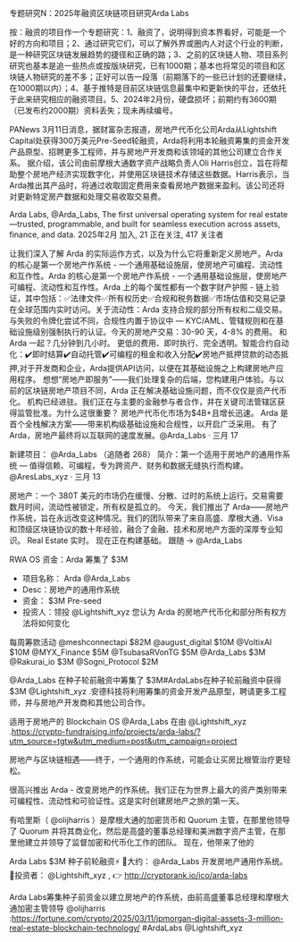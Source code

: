 专题研究N：2025年融资区块链项目研究Arda Labs


按：融资的项目作一个专题研究：1、融资了，说明得到资本界看好，可能是一个好的方向和项目；2、通过研究它们，可以了解外界或圈内人对这个行业的判断，是一种研究区块链发展趋势的捷径和正确的路；3、之前的区块链人物、项目系列研究也基本是追一些热点或按版块研究，已有1000期；基本也将常见的项目和区块链人物研究的差不多；正好可以告一段落（前期落下的一些已计划的还要继续，在1000期以内）；4、基于推特是目前区块链信息最集中和更新快的平台，还依托于此来研究相应的融资项目。5、2024年2月份，硬盘损坏；前期约有3600期（已发布约2000期）资料丢失；现未再续编号。

PANews 3月11日消息，据财富杂志报道，房地产代币化公司Arda从Lightshift Capital处获得300万美元Pre-Seed轮融资，Arda将利用本轮融资筹集的资金开发产品原型、招聘更多工程师，并与房地产开发商和该领域的其他公司建立合作关系。
据介绍，该公司由前摩根大通数字资产战略负责人Oli Harris创立，旨在将帮助整个房地产经济实现数字化，并使用区块链技术存储这些数据。Harris表示，当Arda推出其产品时，将通过收取固定费用来查看房地产数据来盈利。该公司还将对更新特定房产数据和处理交易收取交易费。

Arda Labs,
@Arda_Labs,
The first universal operating system for real estate—trusted, programmable, and built for seamless execution across assets, finance, and data.
2025年2月 加入,
21 正在关注,
417 关注者


让我们深入了解 Arda 的实际运作方式，以及为什么它将重新定义房地产。Arda 的核心是第一个房地产作系统 - 一个通用基础设施层，使房地产可编程、流动性和互作性。Arda 的核心是第一个房地产作系统 - 一个通用基础设施层，使房地产可编程、流动性和互作性。Arda 上的每个属性都有一个数字财产护照 - 链上验证，其中包括：✅法律文件✅所有权历史✅合规和税务数据✅市场估值和交易记录
在全球范围内实时访问。关于流动性：Arda 支持合规的部分所有权和二级交易。
与失败的令牌化尝试不同，合规性内置于协议中 — KYC/AML、管辖规则和在基础设施级别强制执行的认证。今天的房地产交易：30-90 天，4-8% 的费用。
和 Arda 一起？几分钟到几小时。
更低的费用、即时执行、完全透明。智能合约自动化：✔️即时结算✔️自动托管✔️可编程的租金和收入分配✔️房地产抵押贷款的动态抵押,对于开发商和企业，Arda提供API访问，以便在其基础设施之上构建房地产应用程序。
想想“房地产即服务”——我们处理复杂的后端，您构建用户体验。与以前的区块链房地产项目不同，Arda 正在解决基础设施问题，而不仅仅是资产代币化。
机构已经进驻。我们正在与主要的金融参与者合作，并在关键司法管辖区获得监管批准。为什么这很重要？
房地产代币化市场为$4B+且增长迅速。
Arda 是首个全栈解决方案——带来机构级基础设施和合规性，以开启广泛采用。
有了 Arda，房地产最终将以互联网的速度发展。@Arda_Labs
·
三月 17

新建项目：
@Arda_Labs
（追随者 268）
简介：第一个适用于房地产的通用作系统 — 值得信赖、可编程，专为跨资产、财务和数据无缝执行而构建。@AresLabs_xyz
·
三月 13

房地产：一个 380T 美元的市场仍在缓慢、分散、过时的系统上运行。交易需要数月时间，流动性被锁定，所有权是孤立的。
今天，我们推出了 Arda——房地产作系统，旨在永远改变这种情况。我们的团队带来了来自高盛、摩根大通、Visa 和顶级区块链协议的数十年经验，融合了金融、技术和房地产方面的深厚专业知识。 Real Estate 实时。
现在正在构建基础。
跟随 →
@Arda_Labs

RWA OS 资金：Arda 筹集了 $3M
- 项目名称： Arda
@Arda_Labs
- Desc：房地产的通用作系统
- 资金： $3M Pre-seed
- 投资人：领投
@Lightshift_xyz
您认为 Arda 的房地产代币化和部分所有权方法将如何变化

每周筹款活动
@meshconnectapi
$82M
@august_digital
$10M
@VoltixAI
$10M
@MYX_Finance
$5M
@TsubasaRVonTG
$5M
@Arda_Labs
$3M
@Rakurai_io
$3M
@Sogni_Protocol
$2M

 
@Arda_Labs
在种子轮前融资中筹集了 $3M#ArdaLabs在种子轮前融资中获得 $3M
@Lightshift_xyz
.安德科技将利用筹集的资金开发产品原型，聘请更多工程师，并与房地产开发商和其他公司合作。

适用于房地产的 Blockchain OS
@Arda_Labs
在由
@Lightshift_xyz
.https://crypto-fundraising.info/projects/arda-labs/?utm_source=tgtw&utm_medium=post&utm_campaign=project

房地产与区块链相遇——终于，一个通用的作系统，可能会让买房比根管治疗更轻松。

很高兴推出 Arda - 改变房地产的作系统。我们正在为世界上最大的资产类别带来可编程性、流动性和可验证性。这是实时创建房地产之旅的第一天。

有哈里斯（
@olijharris
）是摩根大通的加密货币和 Quorum 主管，在那里他领导了 Quorum 并将其商业化，然后是高盛的董事总经理和美洲数字资产主管，在那里他建立并领导了监督加密和代币化工作的团队。
现在，他带来了他的

Arda Labs $3M 种子前轮融资⚡️
📑大约：
@Arda_Labs
开发房地产通用作系统。🤝投资者：
@Lightshift_xyz
,
👉 http://cryptorank.io/ico/arda-labs

Arda Labs筹集种子前资金以建立房地产的作系统，由前高盛董事总经理和摩根大通加密主管领导
@olijharris
:https://fortune.com/crypto/2025/03/11/jpmorgan-digital-assets-3-million-real-estate-blockchain-technology/ #ArdaLabs 
@Lightshift_xyz